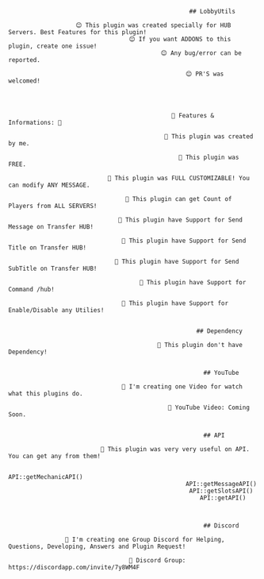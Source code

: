                                                        ## LobbyUtils

                       😊 This plugin was created specially for HUB Servers. Best Features for this plugin!
                                      😊 If you want ADDONS to this plugin, create one issue!
                                               😊 Any bug/error can be reported. 

                                                      😊 PR'S was welcomed!


 
 
                                                  🌟 Features & Informations: 🌟

                                                🧦 This plugin was created by me.

                                                    🧦 This plugin was FREE.

                                🧦 This plugin was FULL CUSTOMIZABLE! You can modify ANY MESSAGE.

                                     🧦 This plugin can get Count of Players from ALL SERVERS!

                                   🧦 This plugin have Support for Send Message on Transfer HUB!
                                   
                                    🧦 This plugin have Support for Send Title on Transfer HUB!
                                    
                                  🧦 This plugin have Support for Send SubTitle on Transfer HUB!
                                  
                                         🧦 This plugin have Support for Command /hub!
                                         
                                    🧦 This plugin have Support for Enable/Disable any Utilies!


                                                         ## Dependency

                                              🎉 This plugin don't have Dependency!


                                                           ## YouTube

                                    🎉 I'm creating one Video for watch what this plugins do.

                                                 🎉 YouTube Video: Coming Soon.
                                                 
                                                 
                                                           ## API

                              🎉 This plugin was very very useful on API. You can get any from them!

                                                      API::getMechanicAPI()
                                                      API::getMessageAPI()
                                                       API::getSlotsAPI()
                                                          API::getAPI()



                                                           ## Discord
                                                           
                    🎉 I'm creating one Group Discord for Helping, Questions, Developing, Answers and Plugin Request!

                                      🎉 Discord Group: https://discordapp.com/invite/7y8WM4F
